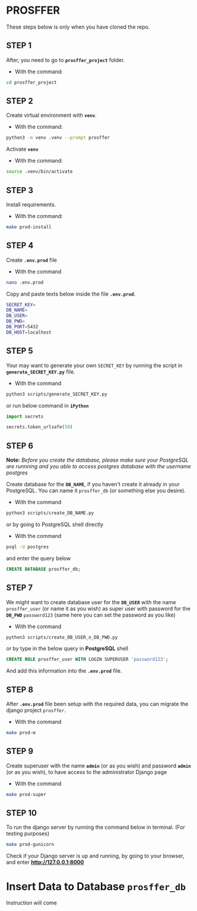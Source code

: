 # **PROSFFER**

These steps below is only when you have cloned the repo.

## **STEP 1**

After, you need to go to  **`prosffer_project`** folder.

- With the command:

```bash
cd prosffer_project
```

## **STEP 2**

Create virtual environment with **`venv`**.

- With the command:

```bash
python3 -m venv .venv --prompt prosffer
```

Activate **`venv`**

- With the command:

```bash
source .venv/bin/activate
```

## **STEP 3**

Install requirements.

- With the command:

```bash
make prod-install
```


## **STEP 4**

Create **`.env.prod`** file

- With the command

```bash
nano .env.prod
```
Copy and paste texts below inside the file **`.env.prod`**.

```bash
SECRET_KEY=      
DB_NAME=
DB_USER=
DB_PWD=
DB_PORT=5432
DB_HOST=localhost
```


## **STEP 5**

Your may  want to generate your own `SECRET_KEY`
by running the script in **`generate_SECRET_KEY.py`** file.

- With the command 

```bash
python3 scripts/generate_SECRET_KEY.py
```

or run below command in **`iPython`**

```py
import secrets

secrets.token_urlsafe(50)
```

## **STEP 6**

**Note:** *Before you create the database, please make sure your PostgreSQL are runnning and you able to access postgres database with the username postgres*

Create database for the **`DB_NAME`**, if you haven't create it already in your PostgreSQL. You can name it `prosffer_db` (or something else you desire).

- With the command

```bash
python3 scripts/create_DB_NAME.py
```

or by going to PostgreSQL shell directly

- With the command

```bash
psql -U postgres
```

 and enter the query below

```sql
CREATE DATABASE prosffer_db;
```

## **STEP 7**

We might want to create database user for the **`DB_USER`** with the name `prosffer_user` (or name it as you wish) as super user with password for the **`DB_PWD`** `password123` (same here you can set the password as you like)

- With the command

```bash
python3 scripts/create_DB_USER_n_DB_PWD.py
```

or by type in the below query in **PostgreSQL** shell

```sql
CREATE ROLE prosffer_user WITH LOGIN SUPERUSER 'password123';
```


And add this information into the **`.env.prod`** file.

## **STEP 8**

After **`.env.prod`** file been setup with the required data, you can migrate the django  project `prosffer`.

- With the command

```bash
make prod-m
```

## **STEP 9**

Create superuser with the name **`admin`** (or as you wish) and password **`admin`** (or as you wish), to have access to the administrator Django page

- With the command

```bash
make prod-super
```


## **STEP 10**

To run the django server by running the command below in terminal. (For testing purposes)

```bash
make prod-gunicorn
```

Check if your Django server is up and running, by going to your browser, and enter **http://127.0.0.1:8000**


# **Insert Data to Database `prosffer_db`**


Instruction will come 
